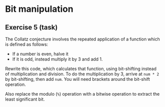 # Bit manipulation

## Exercise 5 (task)

The Collatz conjecture involves the repeated application of a function which is defined as follows:

- If a number is even, halve it
- If it is odd, instead multiply it by 3 and add 1.

Rewrite this code, which calculates that function, using bit-shifting instead of multiplication and division. To do the
multiplication by 3, arrive at `num * 2` by bit-shifting, then add `num`. You will need brackets around the bit-shift
operation.

Also replace the modulo (`%`) operation with a bitwise operation to extract the least significant bit.
